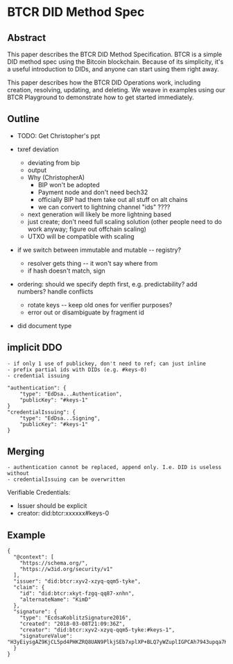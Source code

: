 # BTCR DID Method Spec

## Abstract
This paper describes the BTCR DID Method Specification. BTCR is a simple DID method spec using the Bitcoin blockchain. Because of its simplicity, it's a useful introduction to DIDs, and anyone can start using them right away.

This paper describes how the BTCR DID Operations work, including creation, resolving, updating, and deleting. We weave in examples using our BTCR Playground to demonstrate how to get started immediately.


## Outline

- TODO: Get Christopher's ppt

- txref deviation
    - deviating from bip
    - output
    - Why (ChristopherA)
        - BIP won't be adopted
        - Payment node and don't need bech32
        - officially BIP had them take out all stuff on alt chains
        - we can convert to lightning channel "ids" ????
    - next generation will likely be more lightning based
    - just create; don't need full scaling solution (other people need to do work anyway; figure out offchain scaling)
    - UTXO will be compatible with scaling

- if we switch between immutable and mutable -- registry?
    - resolver gets thing -- it won't say where from
    - if hash doesn't match, sign

- ordering: should we specify depth first, e.g. predictability? add numbers? handle conflicts
    - rotate keys -- keep old ones for verifier purposes?
    - error out or disambiguate by fragment id
    
- did document type


implicit DDO
------------
    - if only 1 use of publickey, don't need to ref; can just inline
    - prefix partial ids with DIDs (e.g. #keys-0)
    - credential issuing

```
"authentication": {
    "type": "EdDsa...Authentication",
    "publicKey": "#keys-1"
}
"credentialIssuing": {
    "type": "EdDsa...Signing",
    "publicKey": "#keys-1"
}
```
Merging
-------
    - authentication cannot be replaced, append only. I.e. DID is useless without
    - credentialIssuing can be overwritten

Verifiable Credentials:
- Issuer should be explicit
- creator: did:btcr:xxxxxx#keys-0


Example
-------
```
{
  "@context": [
    "https://schema.org/",
    "https://w3id.org/security/v1"
  ],
  "issuer": "did:btcr:xyv2-xzyq-qqm5-tyke",
  "claim": {
    "id": "did:btcr:xkyt-fzgq-qq87-xnhn",
    "alternateName": "KimD"
  },
  "signature": {
    "type": "EcdsaKoblitzSignature2016",
    "created": "2018-03-08T21:09:36Z",
    "creator": "did:btcr:xyv2-xzyq-qqm5-tyke:#keys-1",
    "signatureValue": "H3yEiysgAZ9KjCL5pd4PHKZRQ8UAN9PlkjSEb7xplXP+BLQ7yWZuplIGPCAh7943upqa7KgXfUqBDxW4oyXcbAo="
  }
}
```
